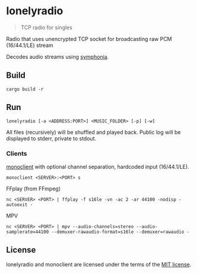 # lonelyradio

> TCP radio for singles

Radio that uses unencrypted TCP socket for broadcasting raw PCM (16/44.1/LE) stream

Decodes audio streams using [symphonia](https://github.com/pdeljanov/Symphonia).

## Build

```shell
cargo build -r
```

## Run

```
lonelyradio [-a <ADDRESS:PORT>] <MUSIC_FOLDER> [-p] [-w]
```

All files (recursively) will be shuffled and played back. Public log will be displayed to stderr, private to stdout.

### Clients

[monoclient](./monoclient) with optional channel separation, hardcoded input (16/44.1/LE).

```shell
monoclient <SERVER>:<PORT> s
```

FFplay (from FFmpeg)

```shell
nc <SERVER> <PORT> | ffplay -f s16le -vn -ac 2 -ar 44100 -nodisp -autoexit -
```

MPV

```shell
nc <SERVER> <PORT> | mpv --audio-channels=stereo --audio-samplerate=44100 --demuxer-rawaudio-format=s16le --demuxer=rawaudio -
```

## License

lonelyradio and monoclient are licensed under the terms of the [MIT license](./LICENSE).
